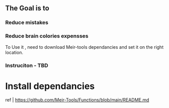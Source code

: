 ## The Goal is to
### Reduce mistakes
### Reduce brain colories expensses
To Use it , need to download Meir-tools dependancies and set it on the right location.
### Instruciton - TBD
# Install dependancies
ref | https://github.com/Meir-Tools/Functions/blob/main/README.md
